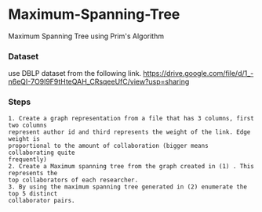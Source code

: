 # Maximum-Spanning-Tree
Maximum Spanning Tree using Prim's Algorithm

### Dataset
use DBLP dataset from the following link.
https://drive.google.com/file/d/1_-n6eQI-7O9l9F9tHteQAH_CRsqeeUfC/view?usp=sharing

### Steps
    1. Create a graph representation from a file that has 3 columns, first two columns
    represent author id and third represents the weight of the link. Edge weight is
    proportional to the amount of collaboration (bigger means collaborating quite
    frequently)
    2. Create a Maximum spanning tree from the graph created in (1) . This represents the
    top collaborators of each researcher.
    3. By using the maximum spanning tree generated in (2) enumerate the top 5 distinct
    collaborator pairs. 

